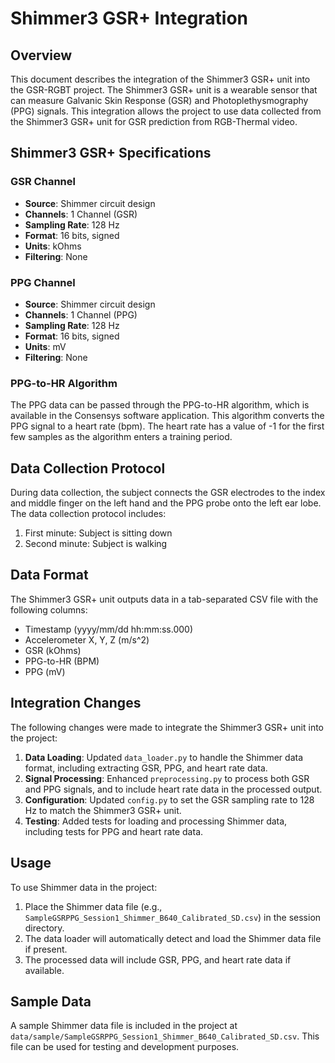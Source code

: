 # Shimmer3 GSR+ Integration

## Overview
This document describes the integration of the Shimmer3 GSR+ unit into the GSR-RGBT project. The Shimmer3 GSR+ unit is a wearable sensor that can measure Galvanic Skin Response (GSR) and Photoplethysmography (PPG) signals. This integration allows the project to use data collected from the Shimmer3 GSR+ unit for GSR prediction from RGB-Thermal video.

## Shimmer3 GSR+ Specifications

### GSR Channel
- **Source**: Shimmer circuit design
- **Channels**: 1 Channel (GSR)
- **Sampling Rate**: 128 Hz
- **Format**: 16 bits, signed
- **Units**: kOhms
- **Filtering**: None

### PPG Channel
- **Source**: Shimmer circuit design
- **Channels**: 1 Channel (PPG)
- **Sampling Rate**: 128 Hz
- **Format**: 16 bits, signed
- **Units**: mV
- **Filtering**: None

### PPG-to-HR Algorithm
The PPG data can be passed through the PPG-to-HR algorithm, which is available in the Consensys software application. This algorithm converts the PPG signal to a heart rate (bpm). The heart rate has a value of -1 for the first few samples as the algorithm enters a training period.

## Data Collection Protocol
During data collection, the subject connects the GSR electrodes to the index and middle finger on the left hand and the PPG probe onto the left ear lobe. The data collection protocol includes:

1. First minute: Subject is sitting down
2. Second minute: Subject is walking

## Data Format
The Shimmer3 GSR+ unit outputs data in a tab-separated CSV file with the following columns:
- Timestamp (yyyy/mm/dd hh:mm:ss.000)
- Accelerometer X, Y, Z (m/s^2)
- GSR (kOhms)
- PPG-to-HR (BPM)
- PPG (mV)

## Integration Changes
The following changes were made to integrate the Shimmer3 GSR+ unit into the project:

1. **Data Loading**: Updated `data_loader.py` to handle the Shimmer data format, including extracting GSR, PPG, and heart rate data.
2. **Signal Processing**: Enhanced `preprocessing.py` to process both GSR and PPG signals, and to include heart rate data in the processed output.
3. **Configuration**: Updated `config.py` to set the GSR sampling rate to 128 Hz to match the Shimmer3 GSR+ unit.
4. **Testing**: Added tests for loading and processing Shimmer data, including tests for PPG and heart rate data.

## Usage
To use Shimmer data in the project:

1. Place the Shimmer data file (e.g., `SampleGSRPPG_Session1_Shimmer_B640_Calibrated_SD.csv`) in the session directory.
2. The data loader will automatically detect and load the Shimmer data file if present.
3. The processed data will include GSR, PPG, and heart rate data if available.

## Sample Data
A sample Shimmer data file is included in the project at `data/sample/SampleGSRPPG_Session1_Shimmer_B640_Calibrated_SD.csv`. This file can be used for testing and development purposes.